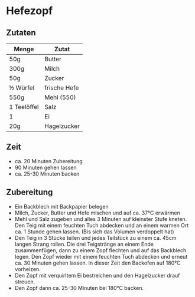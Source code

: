 # Hefezopf

## Zutaten

|Menge      |Zutat       |
|-----------|------------|
|50g        |Butter      |
|300g       |Milch       |
|50g        |Zucker      |
|½ Würfel   |frische Hefe|
|550g       |Mehl (550)  |
|1 Teelöffel|Salz        |
|1          |Ei          |
|20g        |Hagelzucker |


## Zeit

* ca. 20 Minuten Zubereitung
* 90 Minuten gehen lassen
* ca. 25-30 Minuten backen


## Zubereitung

* Ein Backblech mit Backpapier belegen
* Milch, Zucker, Butter und Hefe mischen und auf ca. 37°C erwärmen
* Mehl und Salz zugeben und alles 3 Minuten auf kleinster Stufe kneten.
  Den Teig mit einem feuchten Tuch abdecken und an einem warmen Ort
  ca. 1 Stunde gehen lassen. (Bis sich das Volumen verdoppelt hat)
* Den Teig in 3 Stücke teilen und jedes Teilstück zu einem ca. 45cm langen Strang rollen.
  Die drei Teigstränge an einem Ende zusammenfügen, dann zu einem Zopf flechten
  und auf das Backblech legen. Den Zopf wieder mit einem feuchten Tuch abdecken 
  und erneut ca. 30 Minuten gehen lassen.
  In dieser Zeit den Backofen auf 180°C vorheizen.
* Den Zopf mit verquirltem Ei bestreichen und den Hagelzucker drauf streuen.
* Den Zopf dann ca. 25-30 Minuten bei 180°C backen.